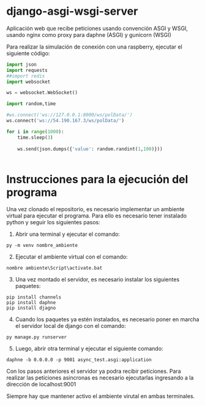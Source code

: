 # django-asgi-wsgi-server
Aplicación web que recibe peticiones usando convención ASGI y WSGI, usando nginx como proxy para daphne (ASGI) y gunicorn (WSGI)

Para realizar la simulación de conexión con una raspberry, ejecutar el siguiente código:

 
```python
import json
import requests
##import redis
import websocket

ws = websocket.WebSocket()

import random,time

#ws.connect('ws://127.0.0.1:8000/ws/polData/')
ws.connect('ws://54.190.167.3/ws/polData/')

for i in range(1000):
    time.sleep(3)
    
    ws.send(json.dumps({'value': random.randint(1,100)}))
 
```

# Instrucciones para la ejecución del programa

Una vez clonado el repositorio, es necesario implementar un ambiente virtual para ejecutar el programa.
Para ello es necesario tener instalado python y seguir los siguientes pasos:

1. Abrir una terminal y ejecutar el comando:
```
py -m venv nombre_ambiente
```
2. Ejecutar el ambiente virtual con el comando:
```
nombre ambiente\Script\activate.bat
```
3. Una vez montado el servidor, es necesario instalar los siguientes paquetes:
```
pip install channels
pip install daphne
pip install djagno
```
4. Cuando los paquetes ya estén instalados, es necesario poner en marcha el servidor local de django con el comando:
```
py manage.py runserver
```
5. Luego, abrir otra terminal y ejecutar el siguiente comando:
```
daphne -b 0.0.0.0 -p 9001 async_test.asgi:application
```

Con los pasos anteriores el servidor ya podra recibir peticiones.
Para realizar las peticiones asincronas es necesario ejecutarlas ingresando a la dirección de localhost:9001

Siempre hay que mantener activo el ambiente virutal en ambas terminales.

